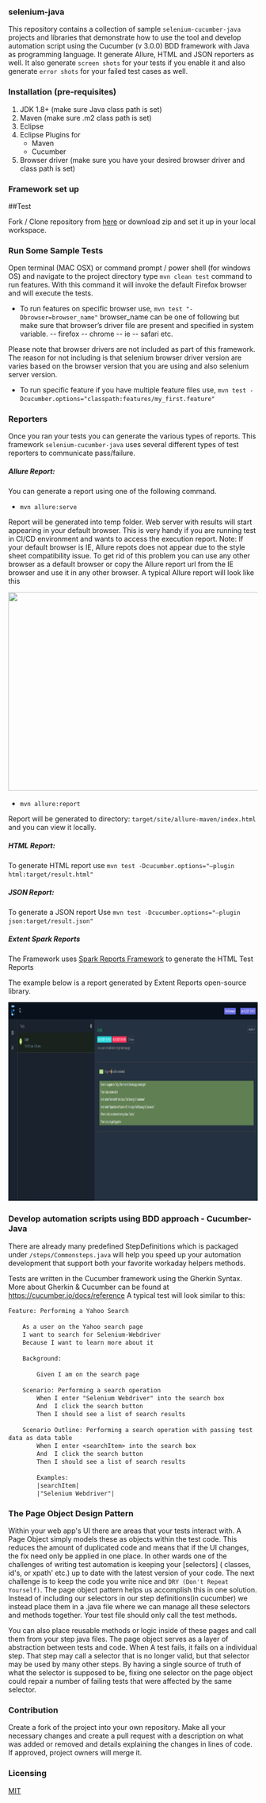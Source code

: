 ### selenium-java

This repository contains a collection of sample `selenium-cucumber-java` projects and libraries that demonstrate how to
use the tool and develop automation script using the Cucumber (v 3.0.0) BDD framework with Java as programming language.
It generate Allure, HTML and JSON reporters as well. It also generate `screen shots` for your tests if you enable it and
also generate `error shots` for your failed test cases as well.

### Installation (pre-requisites)

1. JDK 1.8+ (make sure Java class path is set)
2. Maven (make sure .m2 class path is set)
3. Eclipse
4. Eclipse Plugins for
    - Maven
    - Cucumber
5. Browser driver (make sure you have your desired browser driver and class path is set)

### Framework set up

##Test

Fork / Clone repository from [here]( https://github.com/amiya-pattnaik/selenium-cucumber-java) or download zip and set
it up in your local workspace.

### Run Some Sample Tests

Open terminal (MAC OSX) or command prompt / power shell (for windows OS) and navigate to the project directory
type `mvn clean test` command to run features. With this command it will invoke the default Firefox browser and will
execute the tests.

- To run features on specific browser use, `mvn test "-Dbrowser=browser_name"`
  browser_name can be one of following but make sure that browser’s driver file are present and specified in system
  variable. -- firefox -- chrome -- ie -- safari etc.

Please note that browser drivers are not included as part of this framework. The reason for not including is that
selenium browser driver version are varies based on the browser version that you are using and also selenium server
version.

- To run specific feature if you have multiple feature files use,
  `mvn test -Dcucumber.options="classpath:features/my_first.feature"`

### Reporters

Once you ran your tests you can generate the various types of reports. This framework `selenium-cucumber-java` uses
several different types of test reporters to communicate pass/failure.

##### Allure Report:

You can generate a report using one of the following command.

- `mvn allure:serve`

Report will be generated into temp folder. Web server with results will start appearing in your default browser. This is
very handy if you are running test in CI/CD environment and wants to access the execution report. Note: If your default
browser is IE, Allure repots does not appear due to the style sheet compatibility issue. To get rid of this problem you
can use any other browser as a default browser or copy the Allure report url from the IE browser and use it in any other
browser. A typical Allure report will look like this

<img src="https://github.com/amiya-pattnaik/selenium-cucumber-java/blob/master/src/main/resources/demo/readme-img.png" height="400px" width="600"/>

- `mvn allure:report`

Report will be generated tо directory: `target/site/allure-maven/index.html` and you can view it locally.

##### HTML Report:

To generate HTML report use  `mvn test -Dcucumber.options="–plugin html:target/result.html"`

##### JSON Report:

To generate a JSON report Use `mvn test -Dcucumber.options="–plugin json:target/result.json"`

##### Extent Spark Reports

The Framework uses [Spark Reports Framework](http://www.extentreports.com/docs/versions/4/java/spark-reporter.html) to
generate the HTML Test Reports

The example below is a report generated by Extent Reports open-source library.

<img src="https://github.com/amiya-pattnaik/selenium-cucumber-java/blob/master/src/main/resources/demo/demo.png" height="400px" width="600"/>

### Develop automation scripts using BDD approach - Cucumber-Java

There are already many predefined StepDefinitions which is packaged under `/steps/Commonsteps.java` will help you speed
up your automation development that support both your favorite workaday helpers methods.

Tests are written in the Cucumber framework using the Gherkin Syntax. More about Gherkin & Cucumber can be found
at https://cucumber.io/docs/reference A typical test will look similar to this:

```
Feature: Performing a Yahoo Search

    As a user on the Yahoo search page
    I want to search for Selenium-Webdriver
    Because I want to learn more about it

    Background:

        Given I am on the search page

    Scenario: Performing a search operation
        When I enter "Selenium Webdriver" into the search box
        And  I click the search button
        Then I should see a list of search results

    Scenario Outline: Performing a search operation with passing test data as data table
        When I enter <searchItem> into the search box
        And  I click the search button
        Then I should see a list of search results

        Examples:
        |searchItem|
        |"Selenium Webdriver"|
```

### The Page Object Design Pattern

Within your web app's UI there are areas that your tests interact with. A Page Object simply models these as objects
within the test code. This reduces the amount of duplicated code and means that if the UI changes, the fix need only be
applied in one place. In other wards one of the challenges of writing test automation is keeping your [selectors] (
classes, id's, or xpath' etc.) up to date with the latest version of your code. The next challenge is to keep the code
you write nice and `DRY (Don't Repeat Yourself)`. The page object pattern helps us accomplish this in one solution.
Instead of including our selectors in our step definitions(in cucumber) we instead place them in a <pagename>.java file
where we can manage all these selectors and methods together. Your test file should only call the test methods.

You can also place reusable methods or logic inside of these pages and call them from your step java files. The page
object serves as a layer of abstraction between tests and code. When A test fails, it fails on a individual step. That
step may call a selector that is no longer valid, but that selector may be used by many other steps. By having a single
source of truth of what the selector is supposed to be, fixing one selector on the page object could repair a number of
failing tests that were affected by the same selector.

### Contribution

Create a fork of the project into your own repository. Make all your necessary changes and create a pull request with a
description on what was added or removed and details explaining the changes in lines of code. If approved, project
owners will merge it.

### Licensing

[MIT](https://github.com/amiya-pattnaik/selenium-cucumber-java/MIT-LICENSE.txt) 

